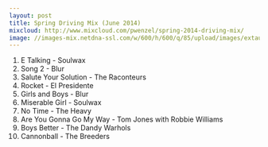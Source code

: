 ```yaml
---
layout: post
title: Spring Driving Mix (June 2014)
mixcloud: http://www.mixcloud.com/pwenzel/spring-2014-driving-mix/
image: //images-mix.netdna-ssl.com/w/600/h/600/q/85/upload/images/extaudio/29388e1c-144b-411e-a483-aff0adb44244.jpeg
---
```



1. E Talking - Soulwax
2. Song 2 - Blur
3. Salute Your Solution - The Raconteurs
4. Rocket - El Presidente
5. Girls and Boys - Blur
6. Miserable Girl - Soulwax
7. No Time - The Heavy
8. Are You Gonna Go My Way - Tom Jones with Robbie Williams
9. Boys Better - The Dandy Warhols
10. Cannonball - The Breeders